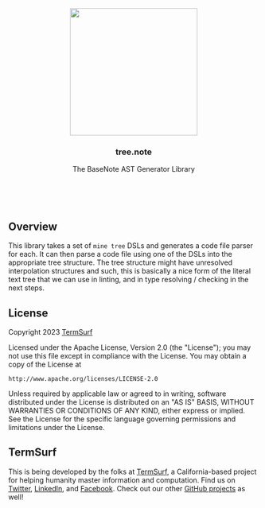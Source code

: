 <br/>
<br/>
<br/>
<br/>
<br/>
<br/>
<br/>

<p align='center'>
  <img src='https://github.com/termsurf/tree.note/blob/make/view/tree.gif?raw=true' height='256'>
</p>

<h3 align='center'>tree.note</h3>
<p align='center'>
  The BaseNote AST Generator Library
</p>

<br/>
<br/>
<br/>

## Overview

This library takes a set of `mine tree` DSLs and generates a code file parser for each. It can then parse a code file using one of the DSLs into the appropriate tree structure. The tree structure might have unresolved interpolation structures and such, this is basically a nice form of the literal text tree that we can use in linting, and in type resolving / checking in the next steps.

## License

Copyright 2023 <a href='https://term.surf'>TermSurf</a>

Licensed under the Apache License, Version 2.0 (the "License");
you may not use this file except in compliance with the License.
You may obtain a copy of the License at

    http://www.apache.org/licenses/LICENSE-2.0

Unless required by applicable law or agreed to in writing, software
distributed under the License is distributed on an "AS IS" BASIS,
WITHOUT WARRANTIES OR CONDITIONS OF ANY KIND, either express or implied.
See the License for the specific language governing permissions and
limitations under the License.

## TermSurf

This is being developed by the folks at [TermSurf](https://term.surf), a California-based project for helping humanity master information and computation. Find us on [Twitter](https://twitter.com/termsurf), [LinkedIn](https://www.linkedin.com/company/termsurf), and [Facebook](https://www.facebook.com/termsurf). Check out our other [GitHub projects](https://github.com/termsurf) as well!
